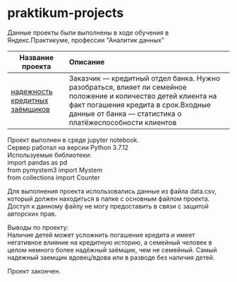 # praktikum-projects
 
Данные проекты были выполнены в ходе обучения в Яндекс.Практикуме, профессии "Аналитик данных"  

| Название проекта | Описание |
|-------|:--------------------------------------|
|[надежность кредитных заёмщиков](project_kredit_Alexgnik.ipynb)| Заказчик — кредитный отдел банка. Нужно разобраться, влияет ли семейное положение и количество детей клиента на факт погашения кредита в срок.Входные данные от банка — статистика о платёжеспособности клиентов|

Проект выполнен в среде jupyter notebook.  
Сервер работал на версии Python 3.7.12  
Используемые библиотеки:    
import pandas as pd  
from pymystem3 import Mystem  
from collections import Counter  

Для выполнения проекта использовались данные из файла data.csv, который должен находиться в папке с основным файлом проекта.
Доступ к данному файлу не могу предоставить в связи с защитой авторских прав.

Выводы по проекту:  
Наличие детей может усложнить погашение кредита и имеет негативное влияние на кредитную историю, а семейный человек в целом немного более надёжный заёмщик, чем не семейный. Самый надежный заемщик вдовец/вдова или в разводе без наличия детей.

Проект закончен.